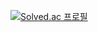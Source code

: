 [![Solved.ac
프로필](http://mazassumnida.wtf/api/v2/generate_badge?boj=gch03944)](https://solved.ac/gch03944)
